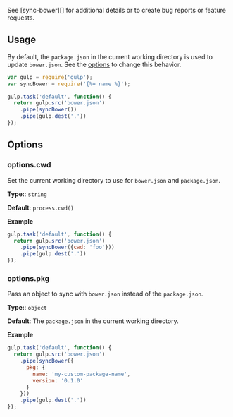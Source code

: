 See [sync-bower][] for additional details or to create bug reports or feature requests.

## Usage

By default, the `package.json` in the current working directory is used to update `bower.json`. See the [options](#options) to change this behavior.

```js
var gulp = require('gulp');
var syncBower = require('{%= name %}');

gulp.task('default', function() {
  return gulp.src('bower.json')
    .pipe(syncBower())
    .pipe(gulp.dest('.'))
});
```

## Options

### options.cwd

Set the current working directory to use for `bower.json` and `package.json`.

**Type:**: `string`

**Default**: `process.cwd()`

**Example**

```js
gulp.task('default', function() {
  return gulp.src('bower.json')
    .pipe(syncBower({cwd: 'foo'}))
    .pipe(gulp.dest('.'))
});
```

### options.pkg

Pass an object to sync with `bower.json` instead of the `package.json`.

**Type:**: `object`

**Default**: The `package.json` in the current working directory.

**Example**


```js
gulp.task('default', function() {
  return gulp.src('bower.json')
    .pipe(syncBower({
      pkg: {
        name: 'my-custom-package-name',
        version: '0.1.0'
      }
    }))
    .pipe(gulp.dest('.'))
});
```
